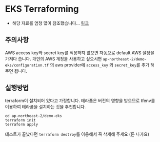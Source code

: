 # EKS Terraforming

- 해당 자료를 엄청 많이 참조했습니다... [링크](https://www.44bits.io/ko/post/terraform_introduction_infrastrucute_as_code)

## 주의사항

AWS access key와 secret key를 적용하지 않으면 자동으로 default AWS 설정을 가져다 씁니다.
개인의 AWS 계정을 사용하고 싶으시면 `ap-northeast-2/demo-eks/configuration.tf` 의 aws provider에 `access_key` 와 `secret_key`를 추가 해 주면 됩니다.

## 실행방법

terraform이 설치되어 있다고 가정합니다. 테라폼은 버전의 영향을 받으므로 tfenv를 이용하여 테라폼을 설치하는 것을 추천합니다.

```
cd ap-northeast-2/demo-eks
terraform init
terraform apply
```

테스트가 끝났다면 `terraform destroy`를 이용해서 꼭 삭제해 주세요 (돈 나가요)
